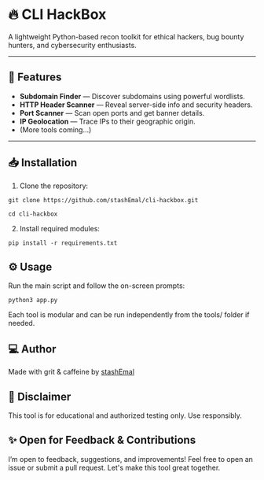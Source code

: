 # 🔥 CLI HackBox

A lightweight Python-based recon toolkit for ethical hackers, bug bounty hunters, and cybersecurity enthusiasts.

---

## 🚀 Features

- **Subdomain Finder** — Discover subdomains using powerful wordlists.
- **HTTP Header Scanner** — Reveal server-side info and security headers.
- **Port Scanner** — Scan open ports and get banner details.
- **IP Geolocation** — Trace IPs to their geographic origin.
- (More tools coming...)

---

## 📥 Installation

1. Clone the repository:

```git clone https://github.com/stashEmal/cli-hackbox.git```

```cd cli-hackbox```

2. Install required modules:

```pip install -r requirements.txt```

## ⚙️ Usage

Run the main script and follow the on-screen prompts:

```python3 app.py```

Each tool is modular and can be run independently from the tools/ folder if needed.

## 💻 Author
Made with grit & caffeine by <a href="https://github.com/stashEmal/">stashEmal</a>

## 🧠 Disclaimer
This tool is for educational and authorized testing only. Use responsibly.

## ✨ Open for Feedback & Contributions
I’m open to feedback, suggestions, and improvements! Feel free to open an issue or submit a pull request.
Let's make this tool great together.
